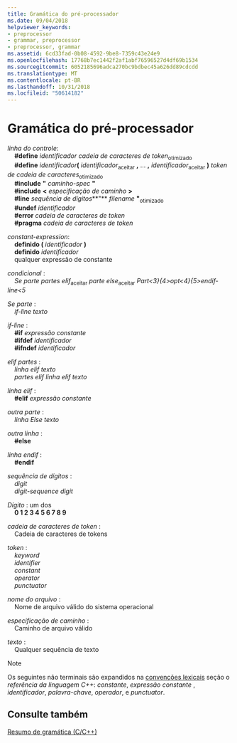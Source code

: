 ```yaml
---
title: Gramática do pré-processador
ms.date: 09/04/2018
helpviewer_keywords:
- preprocessor
- grammar, preprocessor
- preprocessor, grammar
ms.assetid: 6cd33fad-0b08-4592-9be8-7359c43e24e9
ms.openlocfilehash: 17768b7ec1442f2af1abf76596527d4df69b1534
ms.sourcegitcommit: 6052185696adca270bc9bdbec45a626dd89cdcdd
ms.translationtype: MT
ms.contentlocale: pt-BR
ms.lasthandoff: 10/31/2018
ms.locfileid: "50614182"
---
```

# <a name="preprocessor-grammar"></a>Gramática do pré-processador

*linha do controle*:<br/>
&nbsp;&nbsp;&nbsp;&nbsp;**#define** *identificador* *cadeia de caracteres de token*<sub>otimizado</sub><br/>
&nbsp;&nbsp;&nbsp;&nbsp;**#define** <em>identificador</em>**(** *identificador*<sub>aceitar</sub> **,** ... **,** *identificador*<sub>aceitar</sub> **)** *token de cadeia de caracteres*<sub>otimizado</sub><br/>
&nbsp;&nbsp;&nbsp;&nbsp;**#include** **"** *caminho-spec* **"**<br/>
&nbsp;&nbsp;&nbsp;&nbsp;**#include** **\<** *especificação de caminho* **>**<br/>
&nbsp;&nbsp;&nbsp;&nbsp;**#line** *sequência de dígitos***"** *filename* **"**<sub>otimizado</sub><br/>
&nbsp;&nbsp;&nbsp;&nbsp;**#undef** *identificador*<br/>
&nbsp;&nbsp;&nbsp;&nbsp;**#error** *cadeia de caracteres de token*<br/>
&nbsp;&nbsp;&nbsp;&nbsp;**#pragma** *cadeia de caracteres de token*

*constant-expression*:<br/>
&nbsp;&nbsp;&nbsp;&nbsp;**definido (** *identificador* **)**<br/>
&nbsp;&nbsp;&nbsp;&nbsp;**definido** *identificador*<br/>
&nbsp;&nbsp;&nbsp;&nbsp;qualquer expressão de constante

*condicional* :<br/>
&nbsp;&nbsp;&nbsp;&nbsp;*Se parte* *partes elif*<sub>aceitar</sub> *parte else*<sub>aceitar</sub> *Part&lt;3}{4&gt;opt&lt;4}{5&gt;endif-line&lt;5*

*Se parte* :<br/>
&nbsp;&nbsp;&nbsp;&nbsp;*if-line* *texto*

*if-line* :<br/>
&nbsp;&nbsp;&nbsp;&nbsp;**#if** *expressão constante*<br/>
&nbsp;&nbsp;&nbsp;&nbsp;**#ifdef** *identificador*<br/>
&nbsp;&nbsp;&nbsp;&nbsp;**#ifndef** *identificador*

*elif partes* :<br/>
&nbsp;&nbsp;&nbsp;&nbsp;*linha elif* *texto*<br/>
&nbsp;&nbsp;&nbsp;&nbsp;*partes elif* *linha elif* *texto*

*linha elif* :<br/>
&nbsp;&nbsp;&nbsp;&nbsp;**#elif** *expressão constante*

*outra parte* :<br/>
&nbsp;&nbsp;&nbsp;&nbsp;*linha Else* *texto*

*outra linha* :<br/>
&nbsp;&nbsp;&nbsp;&nbsp;**#else**

*linha endif* :<br/>
&nbsp;&nbsp;&nbsp;&nbsp;**#endif**

*sequência de dígitos* :<br/>
&nbsp;&nbsp;&nbsp;&nbsp;*digit*<br/>
&nbsp;&nbsp;&nbsp;&nbsp;*digit-sequence* *digit*

*Dígito* : um dos<br/>
&nbsp;&nbsp;&nbsp;&nbsp;**0 1 2 3 4 5 6 7 8 9**

*cadeia de caracteres de token* :<br/>
&nbsp;&nbsp;&nbsp;&nbsp;Cadeia de caracteres de tokens

*token* :<br/>
&nbsp;&nbsp;&nbsp;&nbsp;*keyword*<br/>
&nbsp;&nbsp;&nbsp;&nbsp;*identifier*<br/>
&nbsp;&nbsp;&nbsp;&nbsp;*constant*<br/>
&nbsp;&nbsp;&nbsp;&nbsp;*operator*<br/>
&nbsp;&nbsp;&nbsp;&nbsp;*punctuator*

*nome do arquivo* :<br/>
&nbsp;&nbsp;&nbsp;&nbsp;Nome de arquivo válido do sistema operacional

*especificação de caminho* :<br/>
&nbsp;&nbsp;&nbsp;&nbsp;Caminho de arquivo válido

*texto* :<br/>
&nbsp;&nbsp;&nbsp;&nbsp;Qualquer sequência de texto

> [!NOTE]
> Os seguintes não terminais são expandidos na [convenções lexicais](../cpp/lexical-conventions.md) seção o *referência da linguagem C++*: *constante*, *expressão constante* , *identificador*, *palavra-chave*, *operador*, e *punctuator*.

## <a name="see-also"></a>Consulte também

[Resumo de gramática (C/C++)](../preprocessor/grammar-summary-c-cpp.md)
